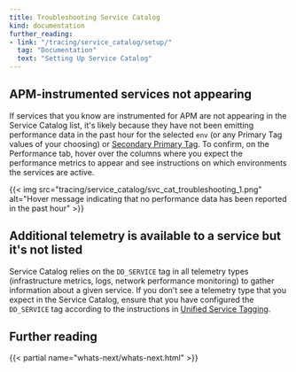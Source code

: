 ```yaml
---
title: Troubleshooting Service Catalog
kind: documentation
further_reading:
- link: "/tracing/service_catalog/setup/"
  tag: "Documentation"
  text: "Setting Up Service Catalog"
---
```




## APM-instrumented services not appearing

If services that you know are instrumented for APM are not appearing in the Service Catalog list, it's likely because they have not been emitting performance data in the past hour for the selected `env` (or any Primary Tag values of your choosing) or [Secondary Primary Tag][1]. To confirm, on the Performance tab, hover over the columns where you expect the performance metrics to appear and see instructions on which environments the services are active. 

{{< img src="tracing/service_catalog/svc_cat_troubleshooting_1.png" alt="Hover message indicating that no performance data has been reported in the past hour" >}}

## Additional telemetry is available to a service but it's not listed

Service Catalog relies on the `DD_SERVICE` tag in all telemetry types (infrastructure metrics, logs, network performance monitoring) to gather information about a given service. If you don’t see a telemetry type that you expect in the Service Catalog, ensure that you have configured the `DD_SERVICE` tag according to the instructions in [Unified Service Tagging][2]. 

## Further reading

{{< partial name="whats-next/whats-next.html" >}}

[1]: /tracing/guide/setting_primary_tags_to_scope/#add-a-second-primary-tag-in-datadog
[2]: /getting_started/tagging/unified_service_tagging
